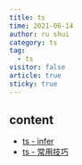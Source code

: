 ```yaml
---
title: ts
time: 2021-06-14
author: ru shui
category: ts
tag:
  - ts
visitor: false
article: true
sticky: true
---
```


## content

- [ ts - infer ](./1-infer.md)
- [ ts - 常用技巧 ](./2-tips.md)
